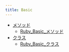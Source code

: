 ```yaml
---
title: Basic
---
```



- [メソッド](/n/PGM/Ruby/Basic/メソッド/index.md)
    - [Ruby_Basic_メソッド](/d/2007/03/12/Ruby_Baisc_メソッド.md)
- [クラス](/n/PGM/Ruby/Basic/クラス/index.md)
    - [Ruby_Basic_クラス](/d/2022/05/18/Ruby_Basic_クラス.md)





